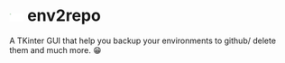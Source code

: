 # <img src="https://github.com/YatinAdityaT/env2repo/blob/master/icon.ico" width="25"> env2repo
A TKinter GUI that help you backup your environments to github/ delete them and much more. :grin:
